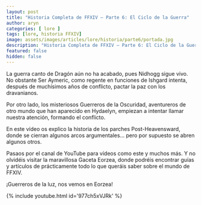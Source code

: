 ```yaml
---
layout: post
title: "Historia Completa de FFXIV – Parte 6: El Ciclo de la Guerra"
author: aryn
categories: [ lore ]
tags: [lore, historia FFXIV]
image: assets/images/articles/lore/historia/parte6/portada.jpg
description: "Historia Completa de FFXIV – Parte 6: El Ciclo de la Guerra"
featured: false
hidden: false
---
```

La guerra canto de Dragón aún no ha acabado, pues Nidhogg sigue vivo. 
No obstante Ser Aymeric, como regente en funciones de Ishgard intenta, después de muchísimos años de conflicto, pactar la paz con los dravanianos.

Por otro lado, los misteriosos Guerreros de la Oscuridad, aventureros de otro mundo que han aparecido en Hydaelyn, empiezan a intentar llamar nuestra atención, formando el conflicto.

En este vídeo os explico la historia de los parches Post-Heavensward, donde se cierran algunos arcos argumentales… pero por supuesto se abren algunos otros.

Pasaos por el canal de YouTube para vídeos como este y muchos más.
Y no olvidéis visitar la maravillosa Gaceta Eorzea, donde podréis encontrar guías y artículos de prácticamente todo lo que queráis saber sobre el mundo de FFXIV.

¡Guerreros de la luz, nos vemos en Eorzea!

{% include youtube.html id='977ch5xVJRk' %}